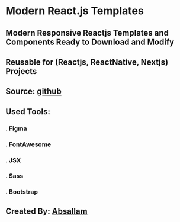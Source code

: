 # Modern React.js Templates

## Modern Responsive Reactjs Templates and Components Ready to Download and Modify 
## Reusable for (Reactjs, ReactNative, Nextjs) Projects
## Source: [github](https://github.com/absallam1999/modern-react-templates)

## Used Tools:
### . Figma<br/>
### . FontAwesome<br/>
### . JSX <br/>
### . Sass<br/>
### . Bootstrap

## Created By: [Absallam](https://gitub.com/absallam199)
